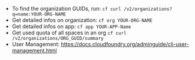 - To find the organization GUIDs, run: `cf curl /v2/organizations?q=name:YOUR-ORG-NAME`
- Get detailed infos on organization: `cf org YOUR-ORG-NAME`
- Get detailed infos on app: `cf app YOUR-APP-Name`
- Get used quota of all spaces in an org `cf curl /v2/organizations/ORG_GUID/summary`
- User Management: https://docs.cloudfoundry.org/adminguide/cli-user-management.html
